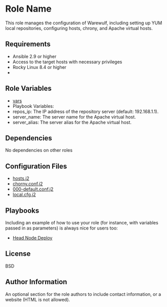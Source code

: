 Role Name
=========

This role manages the configuration of Warewulf, including setting up YUM local repositories, configuring hosts, chrony, and Apache virtual hosts.

Requirements
------------

- Ansible 2.9 or higher
- Access to the target hosts with necessary privileges
- Rocky Linux 8.4 or higher
- 
Role Variables
--------------

- [vars](vars/main.yml)
- Playbook Variables:
- repos_ip: The IP address of the repository server (default: 192.168.1.1).
- server_name: The server name for the Apache virtual host.
- server_alias: The server alias for the Apache virtual host.

Dependencies
------------

No dependencies on other roles

Configuration Files
------------

- [hosts.j2](confFiles/hosts.j2)
- [chorny.conf.j2](confFiles/chrony.conf.j2)
- [000-default.conf.j2](confFiles/000-default.conf.j2)
- [local.cfg.j2](confFiles/local.cfg.j2)

Playbooks
----------------

Including an example of how to use your role (for instance, with variables passed in as parameters) is always nice for users too:

- [Head Node Deploy](tests/headNodeDeploy.yml)

License
-------

BSD

Author Information
------------------

An optional section for the role authors to include contact information, or a website (HTML is not allowed).
